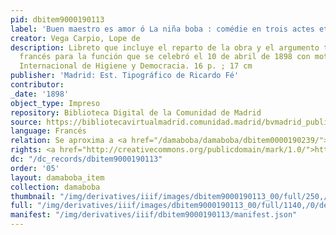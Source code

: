 ```yaml
---
pid: dbitem9000190113
label: 'Buen maestro es amor ó La niña boba : comédie en trois actes et en vers [libreto]'
creator: Vega Carpio, Lope de
description: Libreto que incluye el reparto de la obra y el argumento traducido al
  francés para la función que se celebró el 10 de abril de 1898 con motivo del Congreso
  Internacional de Higiene y Democracia. 16 p. ; 17 cm
publisher: 'Madrid: Est. Tipográfico de Ricardo Fé'
contributor:
_date: '1898'
object_type: Impreso
repository: Biblioteca Digital de la Comunidad de Madrid
source: https://bibliotecavirtualmadrid.comunidad.madrid/bvmadrid_publicacion/es/consulta/registro.do?id=25680
language: Francés
relation: Se aproxima a <a href="/damaboba/damaboba/dbitem0000190239/">dbitem0000190239</a>
rights: <a href="http://creativecommons.org/publicdomain/mark/1.0/">http://creativecommons.org/publicdomain/mark/1.0/</a>
dc: "/dc_records/dbitem9000190113"
order: '05'
layout: damaboba_item
collection: damaboba
thumbnail: "/img/derivatives/iiif/images/dbitem9000190113_00/full/250,/0/default.jpg"
full: "/img/derivatives/iiif/images/dbitem9000190113_00/full/1140,/0/default.jpg"
manifest: "/img/derivatives/iiif/dbitem9000190113/manifest.json"
---
```

